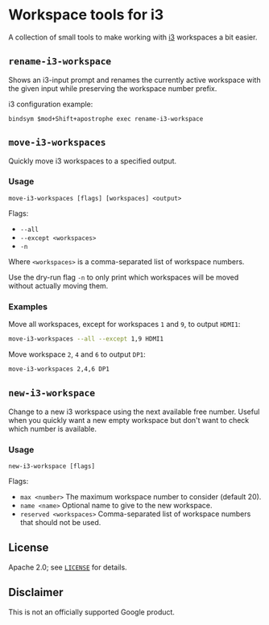 # Workspace tools for i3

A collection of small tools to make working with [i3](https://i3wm.org/)
workspaces a bit easier.

## `rename-i3-workspace`

Shows an i3-input prompt and renames the currently active workspace with the
given input while preserving the workspace number prefix.

i3 configuration example:

```
bindsym $mod+Shift+apostrophe exec rename-i3-workspace
```

## `move-i3-workspaces`

Quickly move i3 workspaces to a specified output.

### Usage

`move-i3-workspaces [flags] [workspaces] <output>`

Flags:
  * `--all`
  * `--except <workspaces>`
  * `-n`

Where `<workspaces>` is a comma-separated list of workspace numbers.

Use the dry-run flag `-n` to only print which workspaces will be moved without
actually moving them.

### Examples

Move all workspaces, except for workspaces `1` and `9`, to output `HDMI1`:

```bash
move-i3-workspaces --all --except 1,9 HDMI1
```

Move workspace `2`, `4` and `6` to output `DP1`:

```bash
move-i3-workspaces 2,4,6 DP1
```

## `new-i3-workspace`

Change to a new i3 workspace using the next available free number. Useful when
you quickly want a new empty workspace but don't want to check which number is
available.

### Usage

`new-i3-workspace [flags]`

Flags:
  * `max <number>` The maximum workspace number to consider (default 20).
  * `name <name>` Optional name to give to the new workspace.
  * `reserved <workspaces>` Comma-separated list of workspace numbers that
    should not be used. 

## License

Apache 2.0; see [`LICENSE`](LICENSE) for details.

## Disclaimer

This is not an officially supported Google product.

